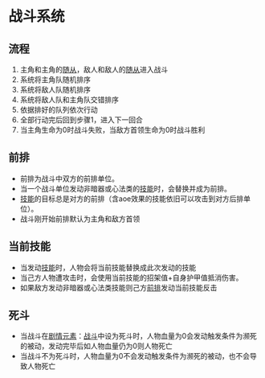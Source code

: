 # 战斗系统

## 流程
1. 主角和主角的[随从](./character#随从)，敌人和敌人的[随从](./character#随从)进入战斗
2. 系统将主角队随机排序
3. 系统将敌人队随机排序
4. 系统将敌人队和主角队交错排序
5. 依据排好的队列依次行动
6. 全部行动完后回到步骤1，进入下一回合
7. 当主角生命为0时战斗失败，当敌方首领生命为0时战斗胜利

## 前排
- 前排为战斗中双方的前排单位。
- 当一个战斗单位发动非暗器或心法类的[技能](./spell.html)时，会替换并成为前排。
- [技能](./spell.html)的目标总是对方的前排（含aoe效果的技能依旧可以攻击到对方后排单位）。
- 战斗刚开始前排默认为主角和敌方首领

## 当前技能
- 当发动[技能](./spell.html)时，人物会将当前技能替换成此次发动的技能
- 当己方人物遭攻击时，会使用当前技能的招架值+自身护甲值抵消伤害。
- 如果敌方发动非暗器或心法类技能则己方[前排](#前排)发动当前技能反击

## 死斗
- 当战斗在[剧情元素](./act-element.html)：[战斗](./act-element.html#切换主角)中设为死斗时，人物血量为0会发动触发条件为濒死的被动，发动完毕后如人物血量仍为0则人物死亡
- 当战斗不为死斗时，人物血量为0不会发动触发条件为濒死的被动，也不会导致人物死亡
